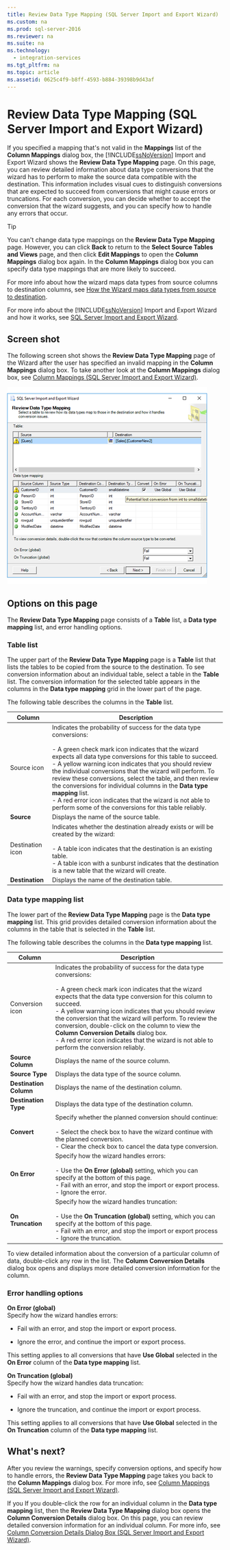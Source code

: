```yaml
---
title: Review Data Type Mapping (SQL Server Import and Export Wizard)
ms.custom: na
ms.prod: sql-server-2016
ms.reviewer: na
ms.suite: na
ms.technology: 
  - integration-services
ms.tgt_pltfrm: na
ms.topic: article
ms.assetid: 0625c4f9-b8ff-4593-b884-39398b9d43af
---
```

# Review Data Type Mapping (SQL Server Import and Export Wizard)
  If you specified a mapping that's not valid in the **Mappings** list of the **Column Mappings** dialog box, the [!INCLUDE[ssNoVersion](../../Token/Other/ssNoVersion_md.md)] Import and Export Wizard shows the **Review Data Type Mapping** page. On this page, you can review detailed information about data type conversions that the wizard has to perform to make the source data compatible with the destination. This information includes visual cues to distinguish conversions that are expected to succeed from conversions that might cause errors or truncations. For each conversion, you can decide whether to accept the conversion that the wizard suggests, and you can specify how to handle any errors that occur.  
    
  > [!TIP]  
>  You can't change data type mappings on the **Review Data Type Mapping** page. However, you can click **Back** to return to the **Select Source Tables and Views** page, and then click **Edit Mappings** to open the **Column Mappings** dialog box again. In the **Column Mappings** dialog box  you can specify data type mappings that are more likely to succeed.  
  
 For more info about how the wizard maps data types from source columns to destination columns, see [How the Wizard maps data types from source to destination](../../Topics/TopicNameNotContainA/SQL-Server-Import-and-Export-Wizard.md).  
  
 For more info about the [!INCLUDE[ssNoVersion](../../Token/Other/ssNoVersion_md.md)] Import and Export Wizard and how it works, see [SQL Server Import and Export Wizard](../../Topics/TopicNameNotContainA/SQL-Server-Import-and-Export-Wizard.md).  
  
## Screen shot  
 The following screen shot shows the **Review Data Type Mapping** page of the Wizard after the user has specified an invalid mapping in the **Column Mappings** dialog box. To take another look at the **Column Mappings** dialog box, see [Column Mappings &#40;SQL Server Import and Export Wizard&#41;](../../Topics/TopicNameNotContainA/Column-Mappings--SQL-Server-Import-and-Export-Wizard-.md).  
  
 ![Review Data Type Mapping page of the Import and Export Wizard](../../Images/Image/ImageNotContaina/Review-mapping.png "Review mapping")  
  
## Options on this page  
 The **Review Data Type Mapping** page consists of a **Table** list, a **Data type mapping** list, and error handling options.  
  
### Table list  
 The upper part of the **Review Data Type Mapping** page is a **Table** list that lists the tables to be copied from the source to the destination. To see conversion information about an individual table, select a table in the **Table** list. The conversion information for the selected table appears in the columns in the **Data type mapping** grid in the lower part of the page.  
  
 The following table describes the columns in the **Table** list.  
  
|Column|Description|  
|------------|-----------------|  
|Source icon|Indicates the probability of success for the data type conversions:<br /><br /> -   A green check mark icon indicates that the wizard expects all data type conversions for this table to succeed.<br />-   A yellow warning icon indicates that you should review the individual conversions that the wizard will perform. To review these conversions, select the table, and then review the conversions for individual columns in the **Data type mapping** list.<br />-   A red error icon indicates that the wizard is not able to perform some of the conversions for this table reliably.|  
|**Source**|Displays the name of the source table.|  
|Destination icon|Indicates whether the destination already exists or will be created by the wizard:<br /><br /> -   A table icon indicates that the destination is an existing table.<br />-   A table icon with a sunburst indicates that the destination is a new table that the wizard will create.|  
|**Destination**|Displays the name of the destination table.|  
  
### Data type mapping list  
 The lower part of the **Review Data Type Mapping** page is the **Data type mapping** list. This grid provides detailed conversion information about the columns in the table that is selected in the **Table** list.  
  
 The following table describes the columns in the **Data type mapping** list.  
  
|Column|Description|  
|------------|-----------------|  
|Conversion icon|Indicates the probability of success for the data type conversions:<br /><br /> -   A green check mark icon indicates that the wizard expects that the data type conversion for this column to succeed.<br />-   A yellow warning icon indicates that you should review the conversion that the wizard will perform. To review the conversion, double\-click on the column to view the **Column Conversion Details** dialog box.<br />-   A red error icon indicates that the wizard is not able to perform the conversion reliably.|  
|**Source Column**|Displays the name of the source column.|  
|**Source Type**|Displays the data type of the source column.|  
|**Destination Column**|Displays the name of the destination column.|  
|**Destination Type**|Displays the data type of the destination column.|  
|**Convert**|Specify whether the planned conversion should continue:<br /><br /> -   Select the check box to have the wizard continue with the planned conversion.<br />-   Clear the check box to cancel the data type conversion.|  
|**On Error**|Specify how the wizard handles errors:<br /><br /> -   Use the **On Error \(global\)** setting, which you can specify at the bottom of this page.<br />-   Fail with an error, and stop the import or export process.<br />-   Ignore the error.|  
|**On Truncation**|Specify how the wizard handles truncation:<br /><br /> -   Use the **On Truncation \(global\)** setting, which you can specify at the bottom of this page.<br />-   Fail with an error, and stop the import or export process<br />-   Ignore the truncation.|  
  
 To view detailed information about the conversion of a particular column of data, double\-click any row in the list. The **Column Conversion Details** dialog box opens and displays more detailed conversion information for the column.  
  
### Error handling options  
 **On Error \(global\)**  
 Specify how the wizard handles errors:  
  
-   Fail with an error, and stop the import or export process.  
  
-   Ignore the error, and continue the import or export process.  
  
 This setting applies to all conversions that have **Use Global** selected in the **On Error** column of the **Data type mapping** list.  
  
 **On Truncation \(global\)**  
 Specify how the wizard handles data truncation:  
  
-   Fail with an error, and stop the import or export process.  
  
-   Ignore the truncation, and continue the import or export process.  
  
 This setting applies to all conversions that have **Use Global** selected in the **On Truncation** column of the **Data type mapping** list.  
  
## What's next?  
 After you review the warnings, specify conversion options, and specify how to handle errors, the **Review Data Type Mapping** page takes you back to the **Column Mappings** dialog box. For more info, see [Column Mappings &#40;SQL Server Import and Export Wizard&#41;](../../Topics/TopicNameNotContainA/Column-Mappings--SQL-Server-Import-and-Export-Wizard-.md).  
  
 If you If you double\-click the row for an individual column in the **Data type mapping** list, then the **Review Data Type Mapping** dialog box opens the **Column Conversion Details** dialog box. On this page, you can review detailed conversion information for an individual column. For more info, see [Column Conversion Details Dialog Box &#40;SQL Server Import and Export Wizard&#41;](../../Topics/TopicNameNotContainA/Column-Conversion-Details-Dialog-Box--SQL-Server-Import-and-Export-Wizard-.md).  
  
  